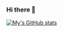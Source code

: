 ### Hi there 👋

[![My's GitHub stats](https://github-readme-stats.vercel.app/api?username=Njoyb101)](https://github.com/anuraghazra/github-readme-stats)

<!--
**Njoyb101/Njoyb101** is a ✨ _special_ ✨ repository because its `README.md` (this file) appears on your GitHub profile.

Here are some ideas to get you started:

- 🔭 I’m currently working on ...
- 🌱 I’m currently learning ...
- 👯 I’m looking to collaborate on ...
- 🤔 I’m looking for help with ...
- 💬 Ask me about ...
- 📫 How to reach me: ...
- 😄 Pronouns: ...
- ⚡ Fun fact: ...
-->
